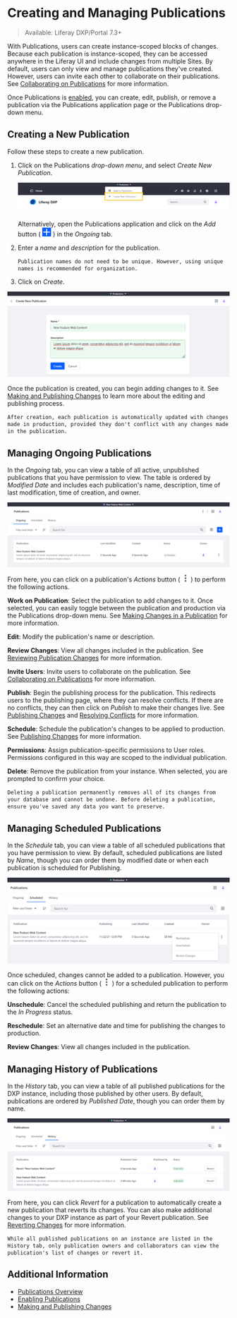 # Creating and Managing Publications

> Available: Liferay DXP/Portal 7.3+

With Publications, users can create instance-scoped blocks of changes. Because each publication is instance-scoped, they can be accessed anywhere in the Liferay UI and include changes from multiple Sites. By default, users can only view and manage publications they've created. However, users can invite each other to collaborate on their publications. See [Collaborating on Publications](./collaborating-on-publications.md) for more information.

Once Publications is [enabled](./enabling-publications.md), you can create, edit, publish, or remove a publication via the Publications application page or the Publications drop-down menu.

## Creating a New Publication

Follow these steps to create a new publication.

1. Click on the Publications *drop-down menu*, and select *Create New Publication*.

   ![Click Create New Publication in the Publications drop-down menu.](./creating-and-managing-publications/images/01.png)

   Alternatively, open the Publications application and click on the *Add* button ( ![Add button](../../../images/icon-add.png) ) in the *Ongoing* tab.

1. Enter a *name* and *description* for the publication.

   ```{note}
   Publication names do not need to be unique. However, using unique names is recommended for organization.
   ```

1. Click on *Create*.

![Enter a name and description for your publication, and click on Create.](./creating-and-managing-publications/images/02.png)

Once the publication is created, you can begin adding changes to it. See [Making and Publishing Changes](./making-and-publishing-changes.md) to learn more about the editing and publishing process.

```{note}
After creation, each publication is automatically updated with changes made in production, provided they don't conflict with any changes made in the publication.
```

## Managing Ongoing Publications

In the *Ongoing* tab, you can view a table of all active, unpublished publications that you have permission to view. The table is ordered by *Modified Date* and includes each publication's name, description, time of last modification, time of creation, and owner.

![The Ongoing tab lists all active, unpublished publications.](./creating-and-managing-publications/images/03.png)

From here, you can click on a publication's *Actions* button ( ![Actions button](../../../images/icon-actions.png) ) to perform the following actions.

**Work on Publication**: Select the publication to add changes to it. Once selected, you can easily toggle between the publication and production via the Publications drop-down menu. See [Making Changes in a Publication](./making-and-publishing-changes.md#making-changes-in-a-publication) for more information.

**Edit**: Modify the publication's name or description.

**Review Changes**: View all changes included in the publication. See [Reviewing Publication Changes](./making-and-publishing-changes.md#reviewing-publication-changes) for more information.

**Invite Users**: Invite users to collaborate on the publication. See [Collaborating on Publications](./collaborating-on-publications.md) for more information.

**Publish**: Begin the publishing process for the publication. This redirects users to the publishing page, where they can resolve conflicts. If there are no conflicts, they can then click on *Publish* to make their changes live. See [Publishing Changes](./making-and-publishing-changes.md#publishing-changes) and [Resolving Conflicts](./resolving-conflicts.md) for more information.

**Schedule**: Schedule the publication's changes to be applied to production. See [Publishing Changes](./making-and-publishing-changes.md#publishing-changes) for more information.

**Permissions**: Assign publication-specific permissions to User roles. Permissions configured in this way are scoped to the individual publication. <!--TASK: Link to the permissions article once finished.-->

**Delete**: Remove the publication from your instance. When selected, you are prompted to confirm your choice.

```{warning}
Deleting a publication permanently removes all of its changes from your database and cannot be undone. Before deleting a publication, ensure you've saved any data you want to preserve.
```

## Managing Scheduled Publications

In the *Schedule* tab, you can view a table of all scheduled publications that you have permission to view. By default, scheduled publications are listed by *Name*, though you can order them by modified date or when each publication is scheduled for Publishing.

![The Schedule tab lists all scheduled publications for your instance.](./creating-and-managing-publications/images/04.png)

Once scheduled, changes cannot be added to a publication. However, you can click on the *Actions* button ( ![Actions button](../../../images/icon-actions.png) ) for a scheduled publication to perform the following actions:

**Unschedule**: Cancel the scheduled publishing and return the publication to the *In Progress* status.

**Reschedule**: Set an alternative date and time for publishing the changes to production.

**Review Changes**: View all changes included in the publication.

## Managing History of Publications

In the *History* tab, you can view a table of all published publications for the DXP instance, including those published by other users. By default, publications are ordered by *Published Date*, though you can order them by name.

![The History tab lists all previously published publications for your instance.](./creating-and-managing-publications/images/05.png)

From here, you can click *Revert* for a publication to automatically create a new publication that reverts its changes. You can also make additional changes to your DXP instance as part of your Revert publication. See [Reverting Changes](./reverting-changes.md) for more information.

```{note}
While all published publications on an instance are listed in the History tab, only publication owners and collaborators can view the publication's list of changes or revert it.
```

## Additional Information

* [Publications Overview](../publications.md)
* [Enabling Publications](./enabling-publications.md)
* [Making and Publishing Changes](./making-and-publishing-changes.md)
